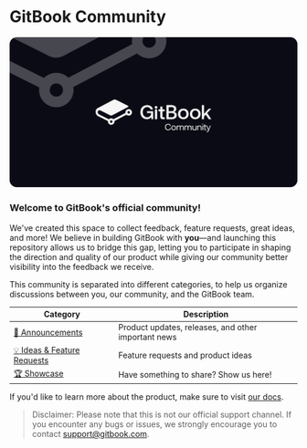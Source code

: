 # GitBook Community

<img alt="GitBok Community" src="./assets/banner.png" />

### Welcome to GitBook's official community!

We've created this space to collect feedback, feature requests, great ideas, and more! We believe in building GitBook with **you**—and launching this repository allows us to bridge this gap, letting you to participate in shaping the direction and quality of our product while giving our community better visibility into the feedback we receive.

This community is separated into different categories, to help us organize discussions between you, our community, and the GitBook team.

| Category                                                                                                            | Description                                         |
| ------------------------------------------------------------------------------------------------------------------- | --------------------------------------------------- |
| [🔔 Announcements](https://github.com/GitbookIO/community/discussions/categories/announcements)                     | Product updates, releases, and other important news |
| [💡 Ideas & Feature Requests](https://github.com/GitbookIO/community/discussions/categories/ideas-feature-requests) | Feature requests and product ideas                  |
| [🏆 Showcase](https://github.com/GitbookIO/community/discussions/categories/showcase)                               | Have something to share? Show us here!              |

If you'd like to learn more about the product, make sure to visit [our docs](https://docs.gitbook.com/).

> Disclaimer: Please note that this is not our official support channel. If you encounter any bugs or issues, we strongly encourage you to contact [support@gitbook.com](mailto:support@gitbook.com).
